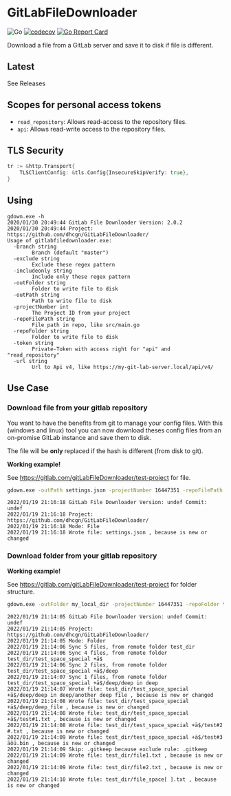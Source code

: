 # GitLabFileDownloader

![Go](https://github.com/dhcgn/GitLabFileDownloader/workflows/Go/badge.svg)
[![codecov](https://codecov.io/gh/dhcgn/GitLabFileDownloader/branch/master/graph/badge.svg)](https://codecov.io/gh/dhcgn/GitLabFileDownloader)
[![Go Report Card](https://goreportcard.com/badge/github.com/dhcgn/GitLabFileDownloader)](https://goreportcard.com/report/github.com/dhcgn/GitLabFileDownloader)

Download a file from a GitLab server and save it to disk if file is different.

## Latest

See Releases

## Scopes for personal access tokens

- `read_repository`: Allows read-access to the repository files.
- `api`: Allows read-write access to the repository files.

## TLS Security

```go
tr := &http.Transport{
	TLSClientConfig: &tls.Config{InsecureSkipVerify: true},
}
```

## Using

```plain
gdown.exe -h
2020/01/30 20:49:44 GitLab File Downloader Version: 2.0.2
2020/01/30 20:49:44 Project: https://github.com/dhcgn/GitLabFileDownloader/
Usage of gitlabfiledownloader.exe:
  -branch string
        Branch (default "master")
  -exclude string
        Exclude these regex pattern
  -includeonly string
        Include only these regex pattern
  -outFolder string
        Folder to write file to disk
  -outPath string
        Path to write file to disk
  -projectNumber int
        The Project ID from your project
  -repoFilePath string
        File path in repo, like src/main.go
  -repoFolder string
        Folder to write file to disk
  -token string
        Private-Token with access right for "api" and "read_repository"
  -url string
        Url to Api v4, like https://my-git-lab-server.local/api/v4/
```

## Use Case

### Download file from your gitlab repository 

You want to have the benefits from git to manage your config files.
With this (windows and linux) tool you can now download theses config files from an on-promise GitLab instance and save them to disk.

The file will be **only** replaced if the hash is different (from disk to git).


**Working example!**

See https://gitlab.com/gitLabFileDownloader/test-project for file.

```bat
gdown.exe -outPath settings.json -projectNumber 16447351 -repoFilePath settings.json -token 5BUJpxdVx9fyq5KrXJx6 -url https://gitlab.com/api/v4/
```

```log
2022/01/19 21:16:18 GitLab File Downloader Version: undef Commit: undef
2022/01/19 21:16:18 Project: https://github.com/dhcgn/GitLabFileDownloader/
2022/01/19 21:16:18 Mode: File
2022/01/19 21:16:18 Wrote file: settings.json , because is new or changed
```

### Download folder from your gitlab repository 

**Working example!**

See https://gitlab.com/gitLabFileDownloader/test-project for folder structure.

```bat
gdown.exe -outFolder my_local_dir -projectNumber 16447351 -repoFolder test_dir -token 5BUJpxdVx9fyq5KrXJx6 -url https://gitlab.com/api/v4/ -exclude .gitkeep
```

```log
2022/01/19 21:14:05 GitLab File Downloader Version: undef Commit: undef
2022/01/19 21:14:05 Project: https://github.com/dhcgn/GitLabFileDownloader/
2022/01/19 21:14:05 Mode: Folder
2022/01/19 21:14:06 Sync 5 files, from remote folder test_dir
2022/01/19 21:14:06 Sync 4 files, from remote folder test_dir/test_space_special +ä$
2022/01/19 21:14:06 Sync 2 files, from remote folder test_dir/test_space_special +ä$/deep
2022/01/19 21:14:07 Sync 1 files, from remote folder test_dir/test_space_special +ä$/deep/deep in deep
2022/01/19 21:14:07 Wrote file: test_dir/test_space_special +ä$/deep/deep in deep/another deep file , because is new or changed
2022/01/19 21:14:08 Wrote file: test_dir/test_space_special +ä$/deep/deep_file , because is new or changed
2022/01/19 21:14:08 Wrote file: test_dir/test_space_special +ä$/test#1.txt , because is new or changed
2022/01/19 21:14:08 Wrote file: test_dir/test_space_special +ä$/test#2 #.txt , because is new or changed
2022/01/19 21:14:09 Wrote file: test_dir/test_space_special +ä$/test#3 äöü.bin , because is new or changed
2022/01/19 21:14:09 Skip: .gitkeep because exclude rule: .gitkeep
2022/01/19 21:14:09 Wrote file: test_dir/file1.txt , because is new or changed
2022/01/19 21:14:09 Wrote file: test_dir/file2.txt , because is new or changed
2022/01/19 21:14:10 Wrote file: test_dir/file_space[ ].txt , because is new or changed
```